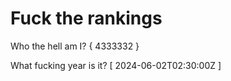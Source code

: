 # Fuck the rankings

Who the hell am I?
{ 4333332 }

What fucking year is it?
[ 2024-06-02T02:30:00Z ]

